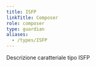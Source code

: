 ```yaml
---
title: ISFP
linkTitle: Composer
role: composer
type: guardian
aliases:
  - /types/ISFP
---
```

Descrizione caratteriale tipo ISFP